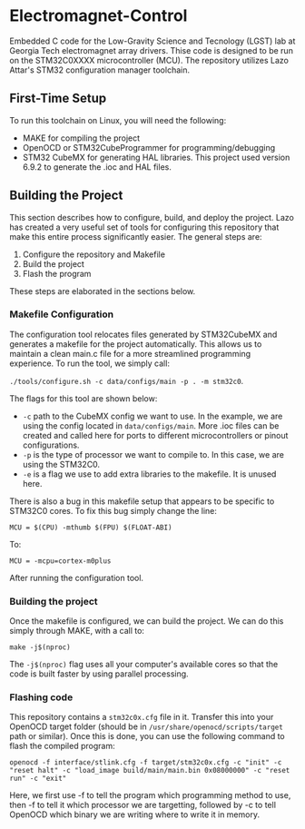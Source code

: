 # Electromagnet-Control
Embedded C code for the Low-Gravity Science and Tecnology (LGST) lab at Georgia Tech electromagnet array drivers. Thise code is designed to be run on the STM32C0XXXX microcontroller (MCU). The repository utilizes Lazo Attar's STM32 configuration manager toolchain.

## First-Time Setup
To run this toolchain on Linux, you will need the following:
- MAKE for compiling the project
- OpenOCD or STM32CubeProgrammer for programming/debugging
- STM32 CubeMX for generating HAL libraries. This project used version 6.9.2 to generate the .ioc and HAL files. 

## Building the Project
This section describes how to configure, build, and deploy the project. Lazo has created a very useful set of tools for configuring this repository that make this entire process significantly easier. The general steps are: 

1. Configure the repository and Makefile
2. Build the project
3. Flash the program

These steps are elaborated in the sections below.

### Makefile Configuration
The configuration tool relocates files generated by STM32CubeMX and generates a makefile for the project automatically. This allows us to maintain a clean main.c file for a more streamlined programming experience. To run the tool, we simply call: 

```./tools/configure.sh -c data/configs/main -p . -m stm32c0```. 

The flags for this tool are shown below:

- ```-c``` path to the CubeMX config we want to use. In the example, we are using the config located in ```data/configs/main```. More .ioc files can be created and called here for ports to different microcontrollers or pinout configurations.  
- ```-p``` is the type of processor we want to compile to. In this case, we are using the STM32C0.
- ```-e``` is a flag we use to add extra libraries to the makefile. It is unused here. 

There is also a bug in this makefile setup that appears to be specific to STM32C0 cores. To fix this bug simply change the line:

```MCU = $(CPU) -mthumb $(FPU) $(FLOAT-ABI)```

To: 

```MCU = -mcpu=cortex-m0plus```

After running the configuration tool. 

### Building the project
Once the makefile is configured, we can build the project. We can do this simply through MAKE, with a call to: 

```make -j$(nproc)```

The ```-j$(nproc)``` flag uses all your computer's available cores so that the code is built faster by using parallel processing.

### Flashing code
This repository contains a ```stm32c0x.cfg``` file in it. Transfer this into your OpenOCD target folder (should be in ```/usr/share/openocd/scripts/target``` path or similar). Once this is done, you can use the following command to flash the compiled program: 

```openocd -f interface/stlink.cfg -f target/stm32c0x.cfg -c "init" -c "reset halt" -c "load_image build/main/main.bin 0x08000000" -c "reset run" -c "exit"```

Here, we first use -f to tell the program which programming method to use, then -f to tell it which processor we are targetting, followed by -c to tell OpenOCD which binary we are writing where to write it in memory. 